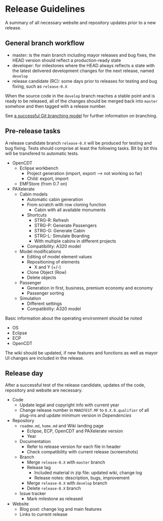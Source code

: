 # Release Guidelines

A summary of all necessary website and repository updates prior to a new release.


## General branch workflow

* master: is the main branch including mayor releases and bug fixes, the HEAD version should reflect a production-ready state 
* developer: for milestones where the HEAD always reflects a state with the latest delivered development changes for the next release, named `develop`
* release candidate (RC): some days prior to releases for testing and bug fixing, such as `release-0.X`

When the source code in the `develop` branch reaches a stable point and is ready to be released, all of the changes should be merged back into `master` somehow and then tagged with a release number. 

See [a successful Git branching model](http://nvie.com/posts/a-successful-git-branching-model/) for further information on branching.

	
## Pre-release tasks
A release candidate branch `release-0.X` will be produced for testing and bug fixing. Tests should comprise at least the following tasks. Bit by bit this will be transfered to automatic tests.

* OpenCDT
    * Eclipse workbench
        * Project generation (import, export --> not working so far)
        * Child: export, import
    * EMFStore  (from 0.7 on)
* PAXelerate
    * Cabin models
        * Automatic cabin generation
        * From scratch with row cloning function
            * Cabin with all available monuments
        * Shortcuts
            * STRG-R: Refresh
            * STRG-P: Generate Passengers
            * STRG-G: Generate Cabin
            * STRG-L: Simulate Boarding
            * With multiple cabins in different projects
        * Compatibility: A320 model
    * Model modifications
        * Editing of model element values
        * Repositioning of elements
            * X and Y (+/-)
        * Clone Object (Row)
        * Delete objects
    * Passenger
        * Generation in first, business, premium economy and economy
        * Passenger sorting
    * Simulation
        * Different settings
        * Compatibility: A320 model
	
Basic information about the operating environment should be noted

* OS
* Eclipse
* ECP
* OpenCDT

The wiki should be updated, if new features and functions as well as mayor UI changes are included in the release.

	
## Release day
After a successful test of the release candidate, updates of the code, repository and website are necessary.

* Code
	* Update legal and copyright info with current year
	* Change release number in `MANIFEST.MF` to `0.X.0.qualifier` of all plug-ins and update minimum version in _Dependencies_
* Repository
	* `readme.md`, `home.md` and Wiki landing page
		* Eclipse, ECP, OpenCDT and PAXelerate version 
		* Year
	* Documentation
		* Refer to release version for each file in header
		* Check compatibility with current release (screenshots)
	* Branch
		* Merge `release-0.X` with `master` branch
		* Release tag
			* Included material in zip file: updated wiki, change log
			* Release notes: description, bugs, improvement
		* Merge `release-0.X` with `develop` branch
		* Delete `release-0.X` branch
	* Issue tracker
		* Mark milestone as released
* Website
	* Blog post: change log and main features
	* Links to current release 





